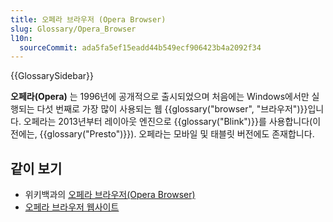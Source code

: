 ```yaml
---
title: 오페라 브라우저 (Opera Browser)
slug: Glossary/Opera_Browser
l10n:
  sourceCommit: ada5fa5ef15eadd44b549ecf906423b4a2092f34
---
```


{{GlossarySidebar}}

**오페라(Opera)** 는 1996년에 공개적으로 출시되었으며 처음에는 Windows에서만 실행되는 다섯 번째로 가장 많이 사용되는 웹 {{glossary("browser", "브라우저")}}입니다. 오페라는 2013년부터 레이아웃 엔진으로 {{glossary("Blink")}}를 사용합니다(이전에는, {{glossary("Presto")}}). 오페라는 모바일 및 태블릿 버전에도 존재합니다.

## 같이 보기

- 위키백과의 [오페라 브라우저(Opera Browser)](https://en.wikipedia.org/wiki/Opera_Browser)
- [오페라 브라우저 웹사이트](https://www.opera.com/)
